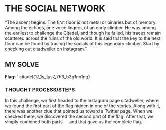 # THE SOCIAL NETWORK
“The ascent begins. The first floor is not metal or binaries but of memory. Among the echoes, one voice lingers, of an early 
climber. He was among the earliest to challenge the Citadel, and though he failed, his traces remain scattered across the ruins of the 
old world.
It is said that the key to the next floor can be found by tracing the socials of this legendary climber.
Start by checking out citadweller on Instagram.”

## MY SOLVE
**Flag:** ` citadel{17_1s_jus7_7h3_b3g1nn1ng}

### THOUGHT PROCESS/STEPS
In this challenge, we first headed to the Instagram page citadweller, where we found the first part of the flag hidden in one of 
the stories. Along with it, there was another clue that pointed us toward a Twitter page. When we checked there, we discovered 
the second part of the flag. After that, we simply combined both parts — and that gave us the complete flag.

